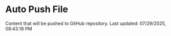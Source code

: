 # Auto Push File

Content that will be pushed to GitHub repository.
Last updated: 07/29/2025, 09:43:18 PM